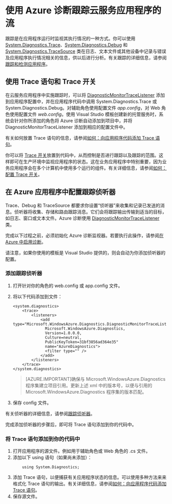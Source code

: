 <properties
	pageTitle="使用 Azure 诊断跟踪云服务应用程序中的流 | Azure"
	description="将跟踪消息添加到 Azure 应用程序中，以协作进行调试、性能度量、监视、流量分析等。"
	services="cloud-services"
	documentationCenter=".net"
	authors="rboucher"
	manager="jwhit"
	editor=""/>

<tags
	ms.service="cloud-services"
	ms.date="12/15/2015"
	wacn.date="01/15/2016"/>



# 使用 Azure 诊断跟踪云服务应用程序的流

跟踪是在应用程序运行时监视其执行情况的一种方式。你可以使用 [System.Diagnostics.Trace](https://msdn.microsoft.com/zh-cn/library/system.diagnostics.trace.aspx)、[System.Diagnostics.Debug](https://msdn.microsoft.com/zh-cn/library/system.diagnostics.debug.aspx) 和 [System.Diagnostics.TraceSource](https://msdn.microsoft.com/zh-cn/library/system.diagnostics.tracesource.aspx) 类在日志、文本文件或其他设备中记录与错误及应用程序执行情况相关的信息，供以后进行分析。有关跟踪的详细信息，请参阅[跟踪和检测应用程序](https://msdn.microsoft.com/zh-cn/library/zs6s4h68.aspx)。


## 使用 Trace 语句和 Trace 开关

在云服务应用程序中实施跟踪时，可以将 [DiagnosticMonitorTraceListener](https://msdn.microsoft.com/zh-cn/library/azure/microsoft.windowsazure.diagnostics.diagnosticmonitortracelistener.aspx) 添加到应用程序配置中，并在应用程序代码中调用 System.Diagnostics.Trace 或 System.Diagnostics.Debug。对辅助角色使用配置文件 *app.config*，对 Web 角色使用配置文件 *web.config*。使用 Visual Studio 模板创建新的托管服务时，系统会针对你所添加的角色将 Azure 诊断自动添加到项目中，并将 DiagnosticMonitorTraceListener 添加到相应的配置文件中。

有关如何放置 Trace 语句的信息，请参阅[如何：向应用程序代码添加 Trace 语句](https://msdn.microsoft.com/zh-cn/library/zd83saa2.aspx)。

你可以将 [Trace 开关](https://msdn.microsoft.com/zh-cn/library/3at424ac.aspx)放置到代码中，从而控制是否进行跟踪以及跟踪的范围。这样即可在生产环境中监视应用程序的状态。这在业务应用程序中特别重要，因为业务应用程序会在多个计算机中使用多个运行的组件。有关详细信息，请参阅[如何：配置 Trace 开关](https://msdn.microsoft.com/zh-cn/library/t06xyy08.aspx)。

## 在 Azure 应用程序中配置跟踪侦听器

Trace、Debug 和 TraceSource 都要求你设置“侦听器”来收集和记录已发送的消息。侦听器将收集、存储和路由跟踪消息。它们会将跟踪输出传输到适当的目标，如日志、窗口或文本文件。Azure 诊断使用 [DiagnosticMonitorTraceListener](https://msdn.microsoft.com/zh-cn/library/azure/microsoft.windowsazure.diagnostics.diagnosticmonitortracelistener.aspx) 类。

完成以下过程之前，必须初始化 Azure 诊断监视器。若要执行此操作，请参阅[在 Azure 中启用诊断](/documentation/articles/cloud-services-dotnet-diagnostics)。

请注意，如果你使用的模板是 Visual Studio 提供的，则会自动为你添加侦听器的配置。


### 添加跟踪侦听器

1. 打开针对你的角色的 web.config 或 app.config 文件。
2. 将以下代码添加到文件：

	```
	<system.diagnostics>
		<trace>
			<listeners>
				<add type="Microsoft.WindowsAzure.Diagnostics.DiagnosticMonitorTraceListener,
		          Microsoft.WindowsAzure.Diagnostics,
		          Version=1.0.0.0,
		          Culture=neutral,
		          PublicKeyToken=31bf3856ad364e35"
		          name="AzureDiagnostics">
			  	  <filter type="" />
				</add>
			</listeners>
		</trace>
	</system.diagnostics>
	```
	>[AZURE.IMPORTANT]确保与 Microsoft.WindowsAzure.Diagnostics 程序集建立项目引用。更新上述 xml 中的版本号，以便与引用的 Microsoft.WindowsAzure.Diagnostics 程序集的版本匹配。
	
3. 保存 config 文件。

有关侦听器的详细信息，请参阅[跟踪侦听器](https://msdn.microsoft.com/zh-cn/library/4y5y10s7.aspx)。

完成添加侦听器的步骤后，即可将 Trace 语句添加到你的代码中。


### 将 Trace 语句添加到你的代码中

1. 打开应用程序的源文件。例如用于辅助角色或 Web 角色的 <RoleName>.cs 文件。
2. 添加以下 using 语句（如果尚未添加）：
	```
	    using System.Diagnostics;
	```
3. 添加 Trace 语句，以便捕获有关应用程序状态的信息。可以使用多种方法来来格式化 Trace 语句的输出。有关详细信息，请参阅[如何：向应用程序代码添加 Trace 语句](https://msdn.microsoft.com/zh-cn/library/zd83saa2.aspx)。
4. 保存源文件。

<!---HONumber=Mooncake_0104_2016-->
